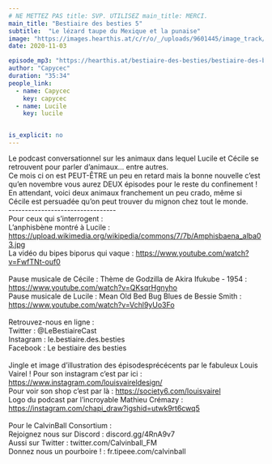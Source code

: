 ```yaml
---
# NE METTEZ PAS title: SVP. UTILISEZ main_title: MERCI.
main_title: "Bestiaire des besties 5"
subtitle:  "Le lézard taupe du Mexique et la punaise"
image: "https://images.hearthis.at/c/r/o/_/uploads/9601445/image_track/5274577/w1400_h1400_q70_m1604431215----cropped_1604431211002.jpg"
date: 2020-11-03

episode_mp3: "https://hearthis.at/bestiaire-des-besties/bestiaire-des-besties-5-le-lezard-taupe-du-mexique-et-la-punaise/listen.mp3?s=1IQ"
author: "Capycec"
duration: "35:34"
people_link: 
  - name: Capycec
    key: capycec
  - name: Lucile
    key: lucile


is_explicit: no
---
```


<PodcastHeader/>

<!-- ECRIRE LA DESCRIPTION DE L'EPISODE SOUS CETTE LIGNE -->
Le podcast conversationnel sur les animaux dans lequel Lucile et Cécile se retrouvent pour parler d’animaux… entre autres. <br>Ce mois ci on est PEUT-ÊTRE un peu en retard mais la bonne nouvelle c’est qu’en novembre vous aurez DEUX épisodes pour le reste du confinement ! En attendant, voici deux animaux franchement un peu crado, même si Cécile est persuadée qu’on peut trouver du mignon chez tout le monde.<br>---------------------------------<br>Pour ceux qui s’interrogent :<br>L’anphisbène montré à Lucile : https://upload.wikimedia.org/wikipedia/commons/7/7b/Amphisbaena_alba03.jpg<br>La vidéo du bipes biporus qui vaque : https://www.youtube.com/watch?v=FwfTNt-ouf0<br><br>Pause musicale de Cécile : Thème de Godzilla de Akira Ifukube - 1954 : https://www.youtube.com/watch?v=QKsqrHgnyho<br>Pause musicale de Lucile : Mean Old Bed Bug Blues de Bessie Smith  : https://www.youtube.com/watch?v=Vchl9yUo3Fo<br><br>Retrouvez-nous en ligne : <br>Twitter : @LeBestiaireCast<br>Instagram : le.bestiaire.des.besties<br>Facebook : Le bestiaire des besties<br><br>Jingle et image d’illustration des épisodesprécécents par le fabuleux Louis Vairel ! Pour son instagram c’est par ici : https://www.instagram.com/louisvaireldesign/<br>Pour voir son shop c’est par là : https://society6.com/louisvairel<br>Logo du podcast par l’incroyable Mathieu Crémazy : https://instagram.com/chapi_draw?igshid=utwk9rt6cwq5<br><br>Pour le CalvinBall Consortium :<br>Rejoignez nous sur Discord : discord.gg/4RnA9v7<br>Aussi sur Twitter : twitter.com/Calvinball_FM<br>Donnez nous un pourboire ! : fr.tipeee.com/calvinball

